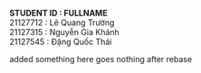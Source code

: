 **STUDENT ID  :  FULLNAME**  
21127712    :  Lê Quang Trường  
21127315    :  Nguyễn Gia Khánh  
21127545    :  Đặng Quốc Thái  

added something
here goes nothing
after rebase
